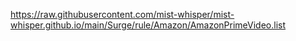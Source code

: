 https://raw.githubusercontent.com/mist-whisper/mist-whisper.github.io/main/Surge/rule/Amazon/AmazonPrimeVideo.list
